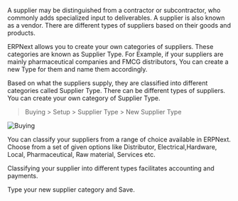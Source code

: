 A supplier may be distinguished from a contractor or subcontractor, who
commonly adds specialized input to deliverables. A supplier is also known as a
vendor. There are different types of suppliers based on their goods and
products.

ERPNext allows you to create your own categories of suppliers. These
categories are known as Supplier Type. For Example, if your suppliers are
mainly pharmaceutical companies and FMCG distributors, You can create a new
Type for them and name them accordingly.

Based on what the suppliers supply, they are classified into different
categories called Supplier Type. There can be different types of suppliers.
You can create your own category of Supplier Type.

> Buying > Setup > Supplier Type > New Supplier Type

![Buying](assets/manual_erpnext_com/old_images/erpnext/supplier-type.png)

You can classify your suppliers from a range of choice available in ERPNext.
Choose from a set of given options like Distributor, Electrical,Hardware,
Local, Pharmaceutical, Raw material, Services etc.

Classifying your supplier into different types facilitates accounting and
payments.

Type your new supplier category and Save.

